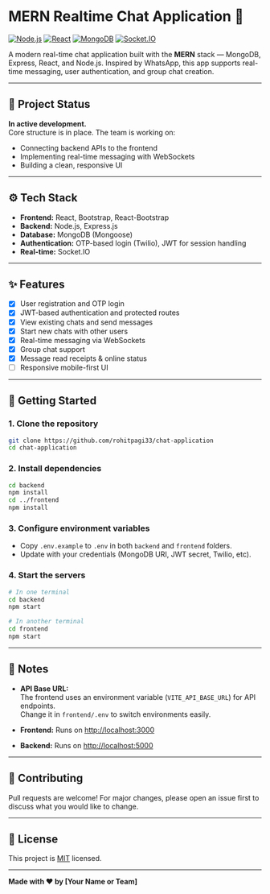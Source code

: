 # MERN Realtime Chat Application 💬

[![Node.js](https://img.shields.io/badge/Node.js-18.x-green?logo=node.js)](https://nodejs.org/)
[![React](https://img.shields.io/badge/React-18.x-blue?logo=react)](https://react.dev/)
[![MongoDB](https://img.shields.io/badge/MongoDB-6.x-brightgreen?logo=mongodb)](https://mongodb.com/)
[![Socket.IO](https://img.shields.io/badge/Socket.IO-4.x-black?logo=socket.io)](https://socket.io/)

A modern real-time chat application built with the **MERN** stack — MongoDB, Express, React, and Node.js. Inspired by WhatsApp, this app supports real-time messaging, user authentication, and group chat creation.

---

## 🚧 Project Status

**In active development.**  
Core structure is in place. The team is working on:
- Connecting backend APIs to the frontend
- Implementing real-time messaging with WebSockets
- Building a clean, responsive UI

---

## ⚙️ Tech Stack

- **Frontend:** React, Bootstrap, React-Bootstrap
- **Backend:** Node.js, Express.js
- **Database:** MongoDB (Mongoose)
- **Authentication:** OTP-based login (Twilio), JWT for session handling
- **Real-time:** Socket.IO

---

## ✨ Features

- [x] User registration and OTP login
- [x] JWT-based authentication and protected routes
- [x] View existing chats and send messages
- [x] Start new chats with other users
- [x] Real-time messaging via WebSockets
- [x] Group chat support
- [x] Message read receipts & online status
- [ ] Responsive mobile-first UI

---

## 🚀 Getting Started

### 1. **Clone the repository**

```bash
git clone https://github.com/rohitpagi33/chat-application
cd chat-application
```

### 2. **Install dependencies**

```bash
cd backend
npm install
cd ../frontend
npm install
```

### 3. **Configure environment variables**

- Copy `.env.example` to `.env` in both `backend` and `frontend` folders.
- Update with your credentials (MongoDB URI, JWT secret, Twilio, etc).

### 4. **Start the servers**

```bash
# In one terminal
cd backend
npm start

# In another terminal
cd frontend
npm start
```

---

## 📄 Notes

- **API Base URL:**  
  The frontend uses an environment variable (`VITE_API_BASE_URL`) for API endpoints.  
  Change it in `frontend/.env` to switch environments easily.

- **Frontend:** Runs on [http://localhost:3000](http://localhost:3000)  
- **Backend:** Runs on [http://localhost:5000](http://localhost:5000)

---

## 🤝 Contributing

Pull requests are welcome! For major changes, please open an issue first to discuss what you would like to change.

---

## 📜 License

This project is [MIT](LICENSE) licensed.

---

**Made with ❤️ by [Your Name or Team]**